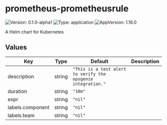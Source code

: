 # prometheus-prometheusrule

![Version: 0.1.0-alpha1](https://img.shields.io/badge/Version-0.1.0--alpha1-informational?style=flat-square) ![Type: application](https://img.shields.io/badge/Type-application-informational?style=flat-square) ![AppVersion: 1.16.0](https://img.shields.io/badge/AppVersion-1.16.0-informational?style=flat-square)

A Helm chart for Kubernetes

## Values

| Key | Type | Default | Description |
|-----|------|---------|-------------|
| description | string | `"This is a test alert to verify the opsgenie integration."` |  |
| duration | string | `"10m"` |  |
| expr | string | `"nil"` |  |
| labels.component | string | `"nil"` |  |
| labels.team | string | `"nil"` |  |
